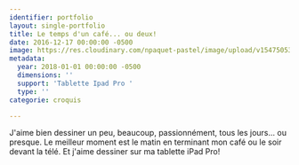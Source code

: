 ```yaml
---
identifier: portfolio
layout: single-portfolio
title: Le temps d'un café... ou deux!
date: 2016-12-17 00:00:00 -0500
image: https://res.cloudinary.com/npaquet-pastel/image/upload/v1547505312/Screenshot_20190114-171950.jpg
metadata:
  year: 2018-01-01 00:00:00 -0500
  dimensions: ''
  support: 'Tablette Ipad Pro '
  type: ''
categorie: croquis

---
```

J'aime bien dessiner un peu, beaucoup, passionnément, tous les jours... ou presque. Le meilleur moment est le matin en terminant mon café ou le soir devant la télé. Et j'aime dessiner sur ma tablette iPad Pro!